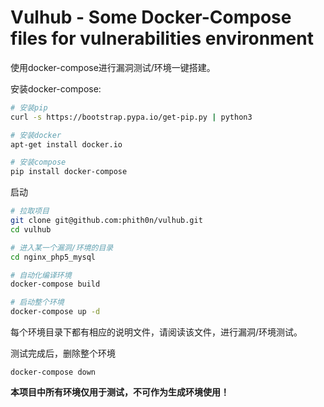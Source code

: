 # Vulhub - Some Docker-Compose files for vulnerabilities environment

使用docker-compose进行漏洞测试/环境一键搭建。

安装docker-compose:

```bash
# 安装pip
curl -s https://bootstrap.pypa.io/get-pip.py | python3

# 安装docker
apt-get install docker.io

# 安装compose
pip install docker-compose 
```

启动

```bash
# 拉取项目
git clone git@github.com:phith0n/vulhub.git
cd vulhub

# 进入某一个漏洞/环境的目录
cd nginx_php5_mysql

# 自动化编译环境
docker-compose build

# 启动整个环境
docker-compose up -d
```

每个环境目录下都有相应的说明文件，请阅读该文件，进行漏洞/环境测试。

测试完成后，删除整个环境

```
docker-compose down
```

**本项目中所有环境仅用于测试，不可作为生成环境使用！**